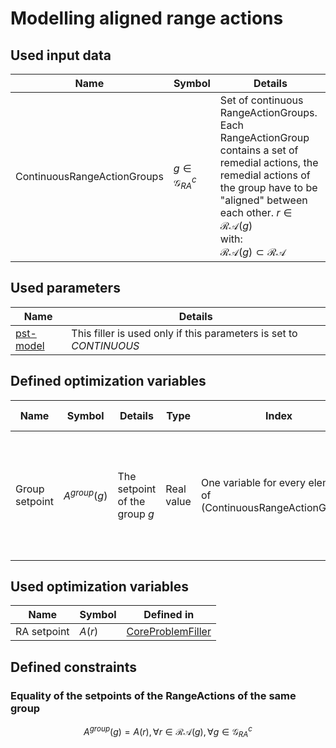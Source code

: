 # Modelling aligned range actions

## Used input data

| Name                        | Symbol                       | Details                                                                                                                                                                                                                                                       |
|-----------------------------|------------------------------|---------------------------------------------------------------------------------------------------------------------------------------------------------------------------------------------------------------------------------------------------------------|
| ContinuousRangeActionGroups | $g \in \mathcal{G}^{c}_{RA}$ | Set of continuous RangeActionGroups. <br> Each RangeActionGroup contains a set of remedial actions, the remedial actions of the group have to be "aligned" between each other. $r \in \mathcal{RA}(g)$ <br> with: <br> $\mathcal{RA}(g) \subset \mathcal{RA}$ |

## Used parameters

| Name                                             | Details                                                            |
|--------------------------------------------------|--------------------------------------------------------------------|
| [pst-model](/parameters/parameters.md#pst-model) | This filler is used only if this parameters is set to *CONTINUOUS* |

## Defined optimization variables

| Name           | Symbol         | Details                       | Type       | Index                                                           | Unit                                                                 | Lower bound | Upper bound |
|----------------|----------------|-------------------------------|------------|-----------------------------------------------------------------|----------------------------------------------------------------------|-------------|-------------|
| Group setpoint | $A^{group}(g)$ | The setpoint of the group $g$ | Real value | One variable for every element of (ContinuousRangeActionGroups) | Degrees for PST range action groups; MW for HVDC range action groups | $-\infty$   | $+\infty$   |

## Used optimization variables

| Name        | Symbol | Defined in                                                                 |
|-------------|--------|----------------------------------------------------------------------------|
| RA setpoint | $A(r)$ | [CoreProblemFiller](core-problem-filler.md#defined-optimization-variables) |

## Defined constraints

### Equality of the setpoints of the RangeActions of the same group

$$
\begin{equation}
A^{group}(g) = A(r), \forall r \in \mathcal{RA}(g), \forall g \in \mathcal{G}^{c}_{RA}
\end{equation}
$$